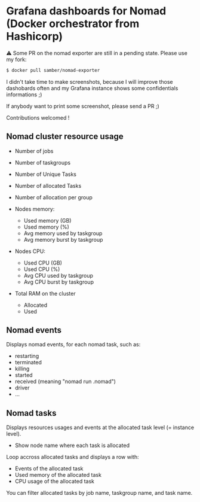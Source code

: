 
# Grafana dashboards for Nomad (Docker orchestrator from Hashicorp)

:warning: Some PR on the nomad exporter are still in a pending state. Please use my fork:

```bash
$ docker pull samber/nomad-exporter
```

I didn't take time to make screenshots, because I will improve those dashobards often and my Grafana instance shows some confidentials informations ;)

If anybody want to print some screenshot, please send a PR ;)

Contributions welcomed !

## Nomad cluster resource usage

- Number of jobs
- Number of taskgroups
- Number of Unique Tasks
- Number of allocated Tasks
- Number of allocation per group

- Nodes memory:
  - Used memory (GB)
  - Used memory (%)
  - Avg memory used by taskgroup
  - Avg memory burst by taskgroup

- Nodes CPU:
  - Used CPU (GB)
  - Used CPU (%)
  - Avg CPU used by taskgroup
  - Avg CPU burst by taskgroup

- Total RAM on the cluster
  - Allocated
  - Used

## Nomad events

Displays nomad events, for each nomad task, such as:

- restarting
- terminated
- killing
- started
- received (meaning "nomad run <job>.nomad")
- driver
- ...

## Nomad tasks

Displays resources usages and events at the allocated task level (= instance level).

- Show node name where each task is allocated

Loop accross allocated tasks and displays a row with:

- Events of the allocated task
- Used memory of the allocated task
- CPU usage of the allocated task

You can filter allocated tasks by job name, taskgroup name, and task name.
